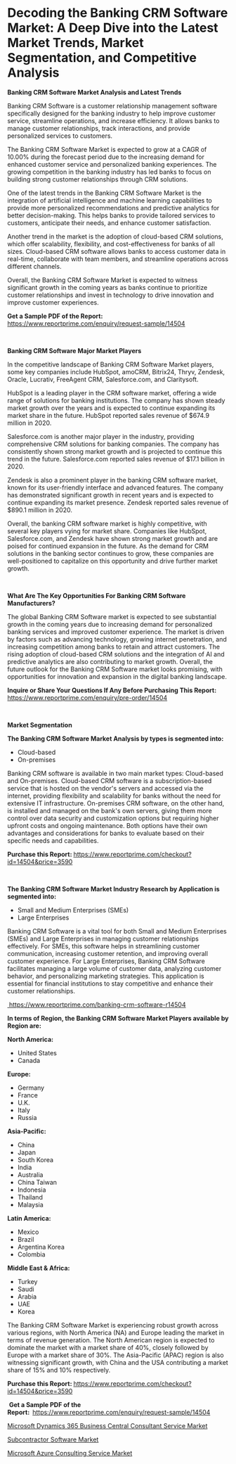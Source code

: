 <p><h1>Decoding the Banking CRM Software Market: A Deep Dive into the Latest Market Trends, Market Segmentation, and Competitive Analysis</h1></p><p><strong>Banking CRM Software Market Analysis and Latest Trends</strong></p>
<p><p>Banking CRM Software is a customer relationship management software specifically designed for the banking industry to help improve customer service, streamline operations, and increase efficiency. It allows banks to manage customer relationships, track interactions, and provide personalized services to customers.</p><p>The Banking CRM Software Market is expected to grow at a CAGR of 10.00% during the forecast period due to the increasing demand for enhanced customer service and personalized banking experiences. The growing competition in the banking industry has led banks to focus on building strong customer relationships through CRM solutions.</p><p>One of the latest trends in the Banking CRM Software Market is the integration of artificial intelligence and machine learning capabilities to provide more personalized recommendations and predictive analytics for better decision-making. This helps banks to provide tailored services to customers, anticipate their needs, and enhance customer satisfaction.</p><p>Another trend in the market is the adoption of cloud-based CRM solutions, which offer scalability, flexibility, and cost-effectiveness for banks of all sizes. Cloud-based CRM software allows banks to access customer data in real-time, collaborate with team members, and streamline operations across different channels.</p><p>Overall, the Banking CRM Software Market is expected to witness significant growth in the coming years as banks continue to prioritize customer relationships and invest in technology to drive innovation and improve customer experiences.</p></p>
<p><strong>Get a Sample PDF of the Report:&nbsp;</strong> <a href="https://www.reportprime.com/enquiry/request-sample/14504">https://www.reportprime.com/enquiry/request-sample/14504</a></p>
<p>&nbsp;</p>
<p><strong>Banking CRM Software Major Market Players</strong></p>
<p><p>In the competitive landscape of Banking CRM Software Market players, some key companies include HubSpot, amoCRM, Bitrix24, Thryv, Zendesk, Oracle, Lucrativ, FreeAgent CRM, Salesforce.com, and Claritysoft. </p><p>HubSpot is a leading player in the CRM software market, offering a wide range of solutions for banking institutions. The company has shown steady market growth over the years and is expected to continue expanding its market share in the future. HubSpot reported sales revenue of $674.9 million in 2020.</p><p>Salesforce.com is another major player in the industry, providing comprehensive CRM solutions for banking companies. The company has consistently shown strong market growth and is projected to continue this trend in the future. Salesforce.com reported sales revenue of $17.1 billion in 2020.</p><p>Zendesk is also a prominent player in the banking CRM software market, known for its user-friendly interface and advanced features. The company has demonstrated significant growth in recent years and is expected to continue expanding its market presence. Zendesk reported sales revenue of $890.1 million in 2020.</p><p>Overall, the banking CRM software market is highly competitive, with several key players vying for market share. Companies like HubSpot, Salesforce.com, and Zendesk have shown strong market growth and are poised for continued expansion in the future. As the demand for CRM solutions in the banking sector continues to grow, these companies are well-positioned to capitalize on this opportunity and drive further market growth.</p></p>
<p>&nbsp;</p>
<p><strong>What Are The Key Opportunities For Banking CRM Software Manufacturers?</strong></p>
<p><p>The global Banking CRM Software market is expected to see substantial growth in the coming years due to increasing demand for personalized banking services and improved customer experience. The market is driven by factors such as advancing technology, growing internet penetration, and increasing competition among banks to retain and attract customers. The rising adoption of cloud-based CRM solutions and the integration of AI and predictive analytics are also contributing to market growth. Overall, the future outlook for the Banking CRM Software market looks promising, with opportunities for innovation and expansion in the digital banking landscape.</p></p>
<p><strong>Inquire or Share Your Questions If Any Before Purchasing This Report:</strong> <a href="https://www.reportprime.com/enquiry/pre-order/14504">https://www.reportprime.com/enquiry/pre-order/14504</a></p>
<p>&nbsp;</p>
<p><strong>Market Segmentation</strong></p>
<p><strong>The Banking CRM Software Market Analysis by types is segmented into:</strong></p>
<p><ul><li>Cloud-based</li><li>On-premises</li></ul></p>
<p><p>Banking CRM software is available in two main market types: Cloud-based and On-premises. Cloud-based CRM software is a subscription-based service that is hosted on the vendor's servers and accessed via the internet, providing flexibility and scalability for banks without the need for extensive IT infrastructure. On-premises CRM software, on the other hand, is installed and managed on the bank's own servers, giving them more control over data security and customization options but requiring higher upfront costs and ongoing maintenance. Both options have their own advantages and considerations for banks to evaluate based on their specific needs and capabilities.</p></p>
<p><strong>Purchase this Report:&nbsp;</strong><a href="https://www.reportprime.com/checkout?id=14504&price=3590">https://www.reportprime.com/checkout?id=14504&price=3590</a></p>
<p>&nbsp;</p>
<p><strong>The Banking CRM Software Market Industry Research by Application is segmented into:</strong></p>
<p><ul><li>Small and Medium Enterprises (SMEs)</li><li>Large Enterprises</li></ul></p>
<p><p>Banking CRM Software is a vital tool for both Small and Medium Enterprises (SMEs) and Large Enterprises in managing customer relationships effectively. For SMEs, this software helps in streamlining customer communication, increasing customer retention, and improving overall customer experience. For Large Enterprises, Banking CRM Software facilitates managing a large volume of customer data, analyzing customer behavior, and personalizing marketing strategies. This application is essential for financial institutions to stay competitive and enhance their customer relationships.</p></p>
<p><a href="https://www.reportprime.com/banking-crm-software-r14504">&nbsp;https://www.reportprime.com/banking-crm-software-r14504</a></p>
<p><strong>In terms of Region, the Banking CRM Software Market Players available by Region are:</strong></p>
<p>
    <p> <strong> North America: </strong>
        <ul>
            <li>United States</li>
            <li>Canada</li>
        </ul>
        </p> 
    <p> <strong> Europe: </strong>
        <ul>
            <li>Germany</li>
            <li>France</li>
            <li>U.K.</li>
            <li>Italy</li>
            <li>Russia</li>
        </ul>
        </p> 
    <p> <strong> Asia-Pacific: </strong>
        <ul>
            <li>China</li>
            <li>Japan</li>
            <li>South Korea</li>
            <li>India</li>
            <li>Australia</li>
            <li>China Taiwan</li>
            <li>Indonesia</li>
            <li>Thailand</li>
            <li>Malaysia</li>
        </ul>
        </p> 
    <p> <strong> Latin America: </strong>
        <ul>
            <li>Mexico</li>
            <li>Brazil</li>
            <li>Argentina Korea</li>
            <li>Colombia</li>
        </ul>
        </p> 
    <p> <strong> Middle East & Africa: </strong>
        <ul>
            <li>Turkey</li>
            <li>Saudi</li>
            <li>Arabia</li>
            <li>UAE</li>
            <li>Korea</li>
        </ul>
    </p>
    </p>
<p><p>The Banking CRM Software Market is experiencing robust growth across various regions, with North America (NA) and Europe leading the market in terms of revenue generation. The North American region is expected to dominate the market with a market share of 40%, closely followed by Europe with a market share of 30%. The Asia-Pacific (APAC) region is also witnessing significant growth, with China and the USA contributing a market share of 15% and 10% respectively.</p></p>
<p><strong>Purchase this Report: </strong><a href="https://www.reportprime.com/checkout?id=14504&price=3590">https://www.reportprime.com/checkout?id=14504&price=3590</a></p>
<p>&nbsp;<strong>Get a Sample PDF of the Report:&nbsp;&nbsp;</strong><a href="https://www.reportprime.com/enquiry/request-sample/14504">https://www.reportprime.com/enquiry/request-sample/14504</a></p>
<p><strong></strong></p>
<p><p><a href="https://view.publitas.com/reportprime-1/insights-into-the-microsoft-dynamics-365-business-central-consultant-service-market-market-players-market-size-geographical-regions-and-forecast-2024-2031/">Microsoft Dynamics 365 Business Central Consultant Service Market</a></p><p><a href="https://github.com/waylose1223/Market-Research-Report-List-1/blob/main/subcontractor-software-market.md">Subcontractor Software Market</a></p><p><a href="https://view.publitas.com/reportprime-1/microsoft-azure-consulting-service-market-share-and-new-trends-analysis-by-its-type-application-end-use-and-forecast-for-period-from-2024-to-2031/">Microsoft Azure Consulting Service Market</a></p></p>